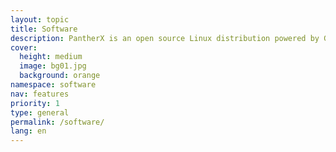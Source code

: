 ```yaml
---
layout: topic
title: Software
description: PantherX is an open source Linux distribution powered by Guix.
cover:
  height: medium
  image: bg01.jpg
  background: orange
namespace: software
nav: features
priority: 1
type: general
permalink: /software/
lang: en
---
```

